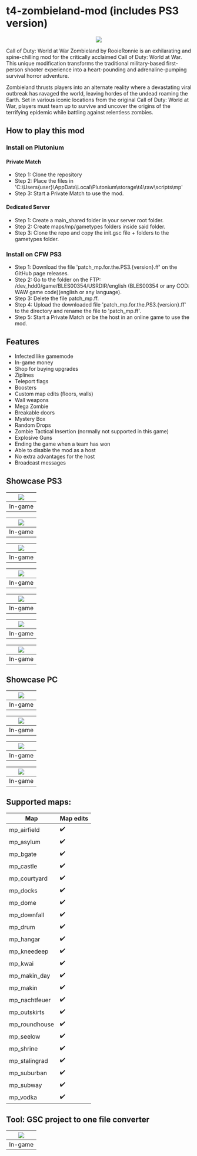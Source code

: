 # t4-zombieland-mod (includes PS3 version)

<p align="center">
    <img src="assets/github/banner-2.png?raw=true" />
</p>

Call of Duty: World at War Zombieland by RooieRonnie is an exhilarating and spine-chilling mod for the critically acclaimed Call of Duty: World at War. This unique modification transforms the traditional military-based first-person shooter experience into a heart-pounding and adrenaline-pumping survival horror adventure.

Zombieland thrusts players into an alternate reality where a devastating viral outbreak has ravaged the world, leaving hordes of the undead roaming the Earth. Set in various iconic locations from the original Call of Duty: World at War, players must team up to survive and uncover the origins of the terrifying epidemic while battling against relentless zombies.


## How to play this mod

### Install on Plutonium
#### Private Match
- Step 1: Clone the repository
- Step 2: Place the files in 'C:\Users\{user}\AppData\Local\Plutonium\storage\t4\raw\scripts\mp'
- Step 3: Start a Private Match to use the mod.

#### Dedicated Server
- Step 1: Create a main_shared folder in your server root folder.
- Step 2: Create maps/mp/gametypes folders inside said folder.
- Step 3: Clone the repo and copy the init.gsc file + folders to the gametypes folder.

### Install on CFW PS3

- Step 1: Download the file 'patch_mp.for.the.PS3.{version}.ff' on the GitHub page releases.
- Step 2: Go to the folder on the FTP: /dev_hdd0/game/BLES00354/USRDIR/english (BLES00354 or any COD: WAW game code)(english or any language).
- Step 3: Delete the file patch_mp.ff.
- Step 4: Upload the downloaded file 'patch_mp.for.the.PS3.{version}.ff' to the directory and rename the file to 'patch_mp.ff'.
- Step 5: Start a Private Match or be the host in an online game to use the mod.

## Features

- Infected like gamemode
- In-game money
- Shop for buying upgrades
- Ziplines
- Teleport flags
- Boosters
- Custom map edits (floors, walls)
- Wall weapons
- Mega Zombie
- Breakable doors
- Mystery Box
- Random Drops
- Zombie Tactical Insertion (normally not supported in this game)
- Explosive Guns
- Ending the game when a team has won
- Able to disable the mod as a host
- No extra advantages for the host
- Broadcast messages

## Showcase PS3

| <img src="assets/github/PS3/zombie_land_1.png?raw=true" /> |
| :--------------------------------------------------------: |
|                          In-game                           |

| <img src="assets/github/PS3/zombie_land_2.png?raw=true" /> |
| :--------------------------------------------------------: |
|                          In-game                           |

| <img src="assets/github/PS3/zombie_land_3.png?raw=true" /> |
| :--------------------------------------------------------: |
|                          In-game                           |

| <img src="assets/github/PS3/zombie_land_4.png?raw=true" /> |
| :--------------------------------------------------------: |
|                          In-game                           |

| <img src="assets/github/PS3/zombie_land_5.png?raw=true" /> |
| :--------------------------------------------------------: |
|                          In-game                           |

| <img src="assets/github/PS3/zombie_land_6.png?raw=true" /> |
| :--------------------------------------------------------: |
|                          In-game                           |

| <img src="assets/github/PS3/zombie_land_7.png?raw=true" /> |
| :--------------------------------------------------------: |
|                          In-game                           |

## Showcase PC

| <img src="assets/github/PC/zombie_land_1.png?raw=true" /> |
| :-------------------------------------------------------: |
|                          In-game                          |

| <img src="assets/github/PC/zombie_land_2.png?raw=true" /> |
| :-------------------------------------------------------: |
|                          In-game                          |

| <img src="assets/github/PC/zombie_land_3.png?raw=true" /> |
| :-------------------------------------------------------: |
|                          In-game                          |

| <img src="assets/github/PC/zombie_land_4.png?raw=true" /> |
| :-------------------------------------------------------: |
|                          In-game                          |

## Supported maps:

| Map           | Map edits |
| ------------- | --------- |
| mp_airfield   | ✔️        |
| mp_asylum     | ✔️        |
| mp_bgate      | ✔️        |
| mp_castle     | ✔️        |
| mp_courtyard  | ✔️        |
| mp_docks      | ✔️        |
| mp_dome       | ✔️        |
| mp_downfall   | ✔️        |
| mp_drum       | ✔️        |
| mp_hangar     | ✔️        |
| mp_kneedeep   | ✔️        |
| mp_kwai       | ✔️        |
| mp_makin_day  | ✔️        |
| mp_makin      | ✔️        |
| mp_nachtfeuer | ✔️        |
| mp_outskirts  | ✔️        |
| mp_roundhouse | ✔️        |
| mp_seelow     | ✔️        |
| mp_shrine     | ✔️        |
| mp_stalingrad | ✔️        |
| mp_suburban   | ✔️        |
| mp_subway     | ✔️        |
| mp_vodka      | ✔️        |

## Tool: GSC project to one file converter

| <img src="assets/github/GSCTool_1.png?raw=true" /> |
| :------------------------------------------------: |
|                      In-game                       |
